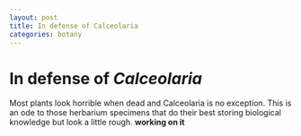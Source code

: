 ```yaml
---
layout: post
title: In defense of Calceolaria
categories: botany
---
```

# In defense of *Calceolaria*

Most plants look horrible when dead and Calceolaria is no exception. This is an ode to those herbarium specimens that do their best storing biological knowledge but look a little rough.
__working on it__

